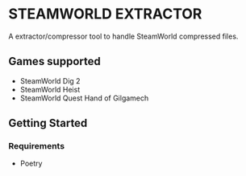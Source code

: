 # STEAMWORLD EXTRACTOR

A extractor/compressor tool to handle SteamWorld compressed files.

## Games supported

- SteamWorld Dig 2
- SteamWorld Heist
- SteamWorld Quest Hand of Gilgamech

## Getting Started

### Requirements

- Poetry
